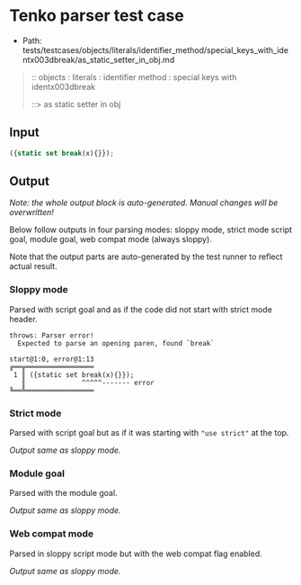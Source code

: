 # Tenko parser test case

- Path: tests/testcases/objects/literals/identifier_method/special_keys_with_identx003dbreak/as_static_setter_in_obj.md

> :: objects : literals : identifier method : special keys with identx003dbreak
>
> ::> as static setter in obj

## Input

`````js
({static set break(x){}});
`````

## Output

_Note: the whole output block is auto-generated. Manual changes will be overwritten!_

Below follow outputs in four parsing modes: sloppy mode, strict mode script goal, module goal, web compat mode (always sloppy).

Note that the output parts are auto-generated by the test runner to reflect actual result.

### Sloppy mode

Parsed with script goal and as if the code did not start with strict mode header.

`````
throws: Parser error!
  Expected to parse an opening paren, found `break`

start@1:0, error@1:13
╔══╦═════════════════
 1 ║ ({static set break(x){}});
   ║              ^^^^^------- error
╚══╩═════════════════

`````

### Strict mode

Parsed with script goal but as if it was starting with `"use strict"` at the top.

_Output same as sloppy mode._

### Module goal

Parsed with the module goal.

_Output same as sloppy mode._

### Web compat mode

Parsed in sloppy script mode but with the web compat flag enabled.

_Output same as sloppy mode._
